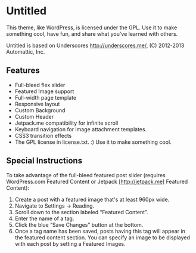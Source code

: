 Untitled
===

This theme, like WordPress, is licensed under the GPL.
Use it to make something cool, have fun, and share what you've learned with others.

Untitled is based on Underscores http://underscores.me/, (C) 2012-2013 Automattic, Inc.

Features
---------------

* Full-bleed flex slider
* Featured Image support
* Full-width page template
* Responsive layout
* Custom Background
* Custom Header
* Jetpack.me compatibility for infinite scroll
* Keyboard navigation for image attachment templates.
* CSS3 transition effects
* The GPL license in license.txt. :) Use it to make something cool.

Special Instructions
---------------

To take advantage of the full-bleed featured post slider (requires WordPress.com Featured Content or Jetpack [http://jetpack.me] Featured Content):
1. Create a post with a featured image that's at least 960px wide.
2. Navigate to Settings → Reading.
3. Scroll down to the section labeled “Featured Content”.
4. Enter the name of a tag.
5. Click the blue “Save Changes” button at the bottom.
6. Once a tag name has been saved, posts having this tag will appear in the featured content section. You can specify an image to be displayed with each post by setting a Featured Images.
